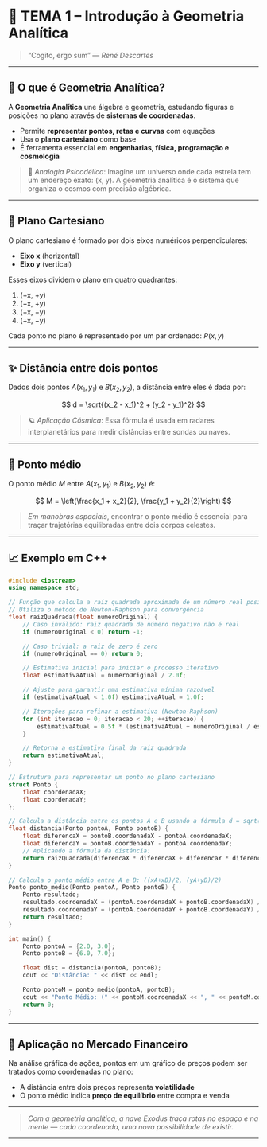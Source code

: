 # 🌌 TEMA 1 – Introdução à Geometria Analítica

> “Cogito, ergo sum” — *René Descartes*

---

## 🧭 O que é Geometria Analítica?

A **Geometria Analítica** une álgebra e geometria, estudando figuras e posições no plano através de **sistemas de coordenadas**.

* Permite **representar pontos, retas e curvas** com equações
* Usa o **plano cartesiano** como base
* É ferramenta essencial em **engenharias, física, programação e cosmologia**

> 💭 *Analogia Psicodélica*: Imagine um universo onde cada estrela tem um endereço exato: (x, y). A geometria analítica é o sistema que organiza o cosmos com precisão algébrica.

---

## 📐 Plano Cartesiano

O plano cartesiano é formado por dois eixos numéricos perpendiculares:

* **Eixo x** (horizontal)
* **Eixo y** (vertical)

Esses eixos dividem o plano em quatro quadrantes:

1. (+x, +y)
2. (−x, +y)
3. (−x, −y)
4. (+x, −y)

Cada ponto no plano é representado por um par ordenado: $P(x, y)$

---

## ✨ Distância entre dois pontos

Dados dois pontos $A(x_1, y_1)$ e $B(x_2, y_2)$, a distância entre eles é dada por:

$$
d = \sqrt{(x_2 - x_1)^2 + (y_2 - y_1)^2}
$$

> 🪐 *Aplicação Cósmica*: Essa fórmula é usada em radares interplanetários para medir distâncias entre sondas ou naves.

---

## 📍 Ponto médio

O ponto médio $M$ entre $A(x_1, y_1)$ e $B(x_2, y_2)$ é:

$$
M = \left(\frac{x_1 + x_2}{2}, \frac{y_1 + y_2}{2}\right)
$$

> *Em manobras espaciais*, encontrar o ponto médio é essencial para traçar trajetórias equilibradas entre dois corpos celestes.

---

## 📈 Exemplo em C++

```cpp
#include <iostream>
using namespace std;

// Função que calcula a raiz quadrada aproximada de um número real positivo
// Utiliza o método de Newton-Raphson para convergência
float raizQuadrada(float numeroOriginal) {
    // Caso inválido: raiz quadrada de número negativo não é real
    if (numeroOriginal < 0) return -1;

    // Caso trivial: a raiz de zero é zero
    if (numeroOriginal == 0) return 0;

    // Estimativa inicial para iniciar o processo iterativo
    float estimativaAtual = numeroOriginal / 2.0f;

    // Ajuste para garantir uma estimativa mínima razoável
    if (estimativaAtual < 1.0f) estimativaAtual = 1.0f;

    // Iterações para refinar a estimativa (Newton-Raphson)
    for (int iteracao = 0; iteracao < 20; ++iteracao) {
        estimativaAtual = 0.5f * (estimativaAtual + numeroOriginal / estimativaAtual);
    }

    // Retorna a estimativa final da raiz quadrada
    return estimativaAtual;
}

// Estrutura para representar um ponto no plano cartesiano
struct Ponto {
    float coordenadaX;
    float coordenadaY;
};

// Calcula a distância entre os pontos A e B usando a fórmula d = sqrt((xB - xA)^2 + (yB - yA)^2)
float distancia(Ponto pontoA, Ponto pontoB) {
    float diferencaX = pontoB.coordenadaX - pontoA.coordenadaX;
    float diferencaY = pontoB.coordenadaY - pontoA.coordenadaY;
    // Aplicando a fórmula da distância:
    return raizQuadrada(diferencaX * diferencaX + diferencaY * diferencaY);
}

// Calcula o ponto médio entre A e B: ((xA+xB)/2, (yA+yB)/2)
Ponto ponto_medio(Ponto pontoA, Ponto pontoB) {
    Ponto resultado;
    resultado.coordenadaX = (pontoA.coordenadaX + pontoB.coordenadaX) / 2.0;
    resultado.coordenadaY = (pontoA.coordenadaY + pontoB.coordenadaY) / 2.0;
    return resultado;
}

int main() {
    Ponto pontoA = {2.0, 3.0};
    Ponto pontoB = {6.0, 7.0};

    float dist = distancia(pontoA, pontoB);
    cout << "Distância: " << dist << endl;

    Ponto pontoM = ponto_medio(pontoA, pontoB);
    cout << "Ponto Médio: (" << pontoM.coordenadaX << ", " << pontoM.coordenadaY << ")" << endl;
    return 0;
}
```

---

## 💸 Aplicação no Mercado Financeiro

Na análise gráfica de ações, pontos em um gráfico de preços podem ser tratados como coordenadas no plano:

* A distância entre dois preços representa **volatilidade**
* O ponto médio indica **preço de equilíbrio** entre compra e venda

---

> *Com a geometria analítica, a nave Exodus traça rotas no espaço e na mente — cada coordenada, uma nova possibilidade de existir.*

---
